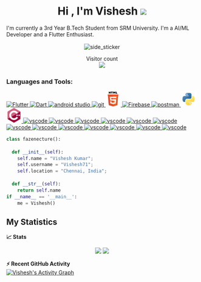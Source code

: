 <h1 align="center">Hi , I'm Vishesh <img src="https://media.giphy.com/media/hvRJCLFzcasrR4ia7z/giphy.gif" width="35"></h1>

I'm currently a 3rd Year B.Tech Student from SRM University. I'm a AI/ML Developer and a Flutter Enthusiast.


<p>
<div align="center">


<img align="center" width=100px height=100px alt="side_sticker" src="https://media.giphy.com/media/TEnXkcsHrP4YedChhA/giphy.gif" />
 <br>
 
<p align="center"> 
  Visitor count<br>
  <img src="https://profile-counter.glitch.me/Vishesh71/count.svg" />
</p>

<h3 align="left">Languages and Tools:</h3>
<p align="left">
    <a href="https://flutter.dev/" target="_blank" title ="bootstrap studio"> <img
            src="https://plugins.jetbrains.com/files/12411/70430/icon/META-INF_pluginIcon.svg"
            alt="Flutter" width="40" height="40" /> </a>
    <a href="https://dart.dev/" target="_blank" title ="Dart"> <img
            src="https://avatars.githubusercontent.com/u/1609975?s=200&v=4" alt="Dart" width="40"
            height="40" /> </a>
    <a href="https://developer.android.com/studio" target="_blank" title ="android studio"> <img
            src="https://2.bp.blogspot.com/-tzm1twY_ENM/XlCRuI0ZkRI/AAAAAAAAOso/BmNOUANXWxwc5vwslNw3WpjrDlgs9PuwQCLcBGAsYHQ/s1600/pasted%2Bimage%2B0.png"
            alt="android studio" width="40" height="40" /> </a>
    <a href="https://git-scm.com/" target="_blank" title ="git"> <img
            src="https://www.vectorlogo.zone/logos/git-scm/git-scm-icon.svg" alt="git" width="40" height="40" /> </a>
    <a href="https://www.w3.org/html/" target="_blank" title ="html"> <img
            src="https://raw.githubusercontent.com/devicons/devicon/master/icons/html5/html5-original-wordmark.svg"
            alt="html5" width="40" height="40" /> </a>
    <a href="https://firebase.google.com/" target="_blank" title ="Firebase"> <img
            src="https://images.g2crowd.com/uploads/product/image/large_detail/large_detail_0016c93c710cf35990b999cba3a59bae/firebase.png"
            alt="Firebase" width="40" height="40" /> </a>
    <a href="https://postman.com" target="_blank" title ="Postman"> <img
            src="https://www.vectorlogo.zone/logos/getpostman/getpostman-icon.svg" alt="postman" width="40"
            height="40" /> </a>
    <a href="https://www.python.org" target="_blank" title ="Python"> <img
            src="https://raw.githubusercontent.com/devicons/devicon/master/icons/python/python-original.svg"
            alt="python" width="40" height="40" /> </a>
    <a href="https://www.w3schools.com/cpp/" target="_blank" title ="C++"> <img
            src="https://raw.githubusercontent.com/devicons/devicon/master/icons/cplusplus/cplusplus-original.svg"
            alt="cplusplus" width="40" height="40" /> </a>
    <a href="https://code.visualstudio.com/" target="_blank" title ="VsCode"> <img
            src="https://upload.wikimedia.org/wikipedia/commons/thumb/9/9a/Visual_Studio_Code_1.35_icon.svg/1200px-Visual_Studio_Code_1.35_icon.svg.png" alt="vscode" width="40"
            height="40" /> </a>
    <a href="https://www.mathworks.com/products/matlab-online.html" target="_blank" title ="VsCode"> <img
            src="https://upload.wikimedia.org/wikipedia/commons/thumb/2/21/Matlab_Logo.png/640px-Matlab_Logo.png" alt="vscode" width="40"
            height="40" /> </a>
    <a href="https://numpy.org/" target="_blank" title ="VsCode"> <img
            src="https://upload.wikimedia.org/wikipedia/commons/thumb/3/31/NumPy_logo_2020.svg/1280px-NumPy_logo_2020.svg.png" alt="vscode" width="40"
            height="40" /> </a>
    <a href="https://matplotlib.org/" target="_blank" title ="VsCode"> <img
            src="https://upload.wikimedia.org/wikipedia/commons/thumb/0/01/Created_with_Matplotlib-logo.svg/1024px-Created_with_Matplotlib-logo.svg.png" alt="vscode" width="40"
            height="40" /> </a>
    <a href="https://tkinter.org/" target="_blank" title ="VsCode"> <img
            src="https://static.javatpoint.com/python/images/tkinter-tutorial.png" alt="vscode" width="40"
            height="40" /> </a>
    <a href="https://www.nltk.org/" target="_blank" title ="VsCode"> <img
            src="https://miro.medium.com/max/592/0*zKRz1UgqpOZ4bvuA" alt="vscode" width="40"
            height="40" /> </a>
    <a href="https://www.jetbrains.com/pycharm/ target="_blank" title ="VsCode"> <img
            src="https://miro.medium.com/max/1200/1*6Dhu1H4t028lOGbaZuyRCw.png" alt="vscode" width="40"
            height="40" /> </a>
    <a href="https://scikit-learn.org/stable/"_blank" title ="VsCode"> <img
            src="https://encrypted-tbn0.gstatic.com/images?q=tbn:ANd9GcQNZDAkLzkXeAtuq6J6Zc5WwKk2TtrShJZomH5LfFKNJz0zO4XHaBpZE9JtWEmlDK151no&usqp=CAU" alt="vscode" width="40"
            height="40" /> </a>
    <a href="https://scipy.org/"_blank" title ="VsCode"> <img
            src="https://scipy.org/images/logo.svg" alt="vscode" width="40"
            height="40" /> </a>
    <a href="https://www.anaconda.com/"_blank" title ="VsCode"> <img
            src="https://upload.wikimedia.org/wikipedia/en/c/cd/Anaconda_Logo.png" alt="vscode" width="40"
            height="40" /> </a>
    <a href="https://www.tensorflow.org/"_blank" title ="VsCode"> <img
            src="https://editor.analyticsvidhya.com/uploads/22024tf.png" alt="vscode" width="40"
            height="40" /> </a>
    <a href="https://keras.io/"_blank" title ="VsCode"> <img
            src="https://camo.githubusercontent.com/906e661107a3bc03104ca5d88336d1f4b0e80fdcac65efaf7904041d371c747f/68747470733a2f2f73332e616d617a6f6e6177732e636f6d2f6b657261732e696f2f696d672f6b657261732d6c6f676f2d323031382d6c617267652d313230302e706e67" alt="vscode" width="40"
            height="40" /> </a>
    <a href="https://pytorch.org/"_blank" title ="VsCode"> <img
            src="https://upload.wikimedia.org/wikipedia/commons/thumb/1/10/PyTorch_logo_icon.svg/635px-PyTorch_logo_icon.svg.png" alt="vscode" width="40"
            height="40" /> </a>
</p> 


</div>
</p>

```python
class fazenecture():
    
  def __init__(self):
    self.name = "Vishesh Kumar";
    self.username = "Vishesh71";
    self.location = "Chennai, India";
  
  def __str__(self):
    return self.name
if __name__ == '__main__':
    me = Vishesh()
```


## My Statistics

  <b>📈 Stats</b>
<p align="center">

  <img width="48%" src="https://github-readme-stats.vercel.app/api?username=Vishesh71&show_icons=true&theme=tokyonight" />
  <img width="48%" src="https://github-readme-streak-stats.herokuapp.com/?user=Vishesh71&theme=tokyonight" />
</p>


  <b>⚡ Recent GitHub Activity</b>
  <br/>
   <a href=""><img alt="Vishesh's Activity Graph" src="https://activity-graph.herokuapp.com/graph?username=Vishesh71&custom_title=Vishesh%20's%20Contribution%20Graph&theme=xcode" /></a>
  <br/>
